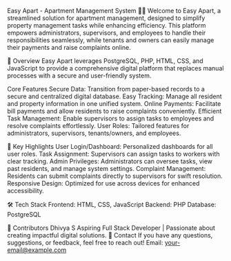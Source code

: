 Easy Apart - Apartment Management System 🏢✨
Welcome to Easy Apart, a streamlined solution for apartment management, designed to simplify property management tasks while enhancing efficiency. This platform empowers administrators, supervisors, and employees to handle their responsibilities seamlessly, while tenants and owners can easily manage their payments and raise complaints online.

📖 Overview
Easy Apart leverages PostgreSQL, PHP, HTML, CSS, and JavaScript to provide a comprehensive digital platform that replaces manual processes with a secure and user-friendly system.

Core Features
Secure Data: Transition from paper-based records to a secure and centralized digital database.
Easy Tracking: Manage all resident and property information in one unified system.
Online Payments: Facilitate bill payments and allow residents to raise complaints conveniently.
Efficient Task Management: Enable supervisors to assign tasks to employees and resolve complaints effortlessly.
User Roles: Tailored features for administrators, supervisors, tenants/owners, and employees.

🚀 Key Highlights
User Login/Dashboard: Personalized dashboards for all user roles.
Task Assignment: Supervisors can assign tasks to workers with clear tracking.
Admin Privileges: Administrators can oversee tasks, view past residents, and manage system settings.
Complaint Management: Residents can submit complaints directly to supervisors for swift resolution.
Responsive Design: Optimized for use across devices for enhanced accessibility.

🛠️ Tech Stack
Frontend: HTML, CSS, JavaScript
Backend: PHP
Database: PostgreSQL
  


👥 Contributors
Dhivya S
Aspiring Full Stack Developer | Passionate about creating impactful digital solutions.
📧 Contact
If you have any questions, suggestions, or feedback, feel free to reach out!
Email: your-email@example.com
